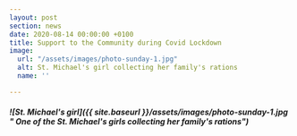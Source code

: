 ```yaml
---
layout: post
section: news
date: 2020-08-14 00:00:00 +0100
title: Support to the Community during Covid Lockdown
image:
  url: "/assets/images/photo-sunday-1.jpg"
  alt: St. Michael's girl collecting her family's rations
  name: ''

---
```

##### ![St. Michael's girl]({{ site.baseurl }}/assets/images/photo-sunday-1.jpg " One of the St. Michael's girls collecting her family's rations")